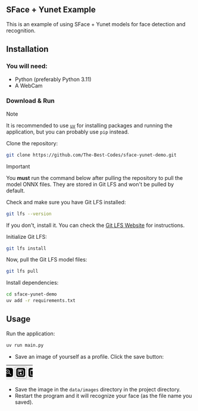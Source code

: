 ## SFace + Yunet Example

This is an example of using SFace + Yunet models for face detection and recognition.

## Installation

### You will need:

- Python (preferably Python 3.11)
- A WebCam

### Download & Run

> [!NOTE]
> It is recommended to use [`uv`](https://github.com/astral-sh/uv) for installing packages and running the application, but you can probably use `pip` instead.

Clone the repository:

```bash
git clone https://github.com/The-Best-Codes/sface-yunet-demo.git
```

> [!IMPORTANT]
> You **must** run the command below after pulling the repository to pull the model ONNX files. They are stored in Git LFS and won't be pulled by default.

Check and make sure you have Git LFS installed:

```bash
git lfs --version
```

If you don't, install it. You can check the [Git LFS Website](https://git-lfs.com/) for instructions.

Initialize Git LFS:

```bash
git lfs install
```

Now, pull the Git LFS model files:

```bash
git lfs pull
```

Install dependencies:

```bash
cd sface-yunet-demo
uv add -r requirements.txt
```

## Usage

Run the application:

```bash
uv run main.py
```

- Save an image of yourself as a profile. Click the save button:

![Save Button Image](.assets/topbar_save_button.png)

- Save the image in the `data/images` directory in the project directory.
- Restart the program and it will recognize your face (as the file name you saved).
